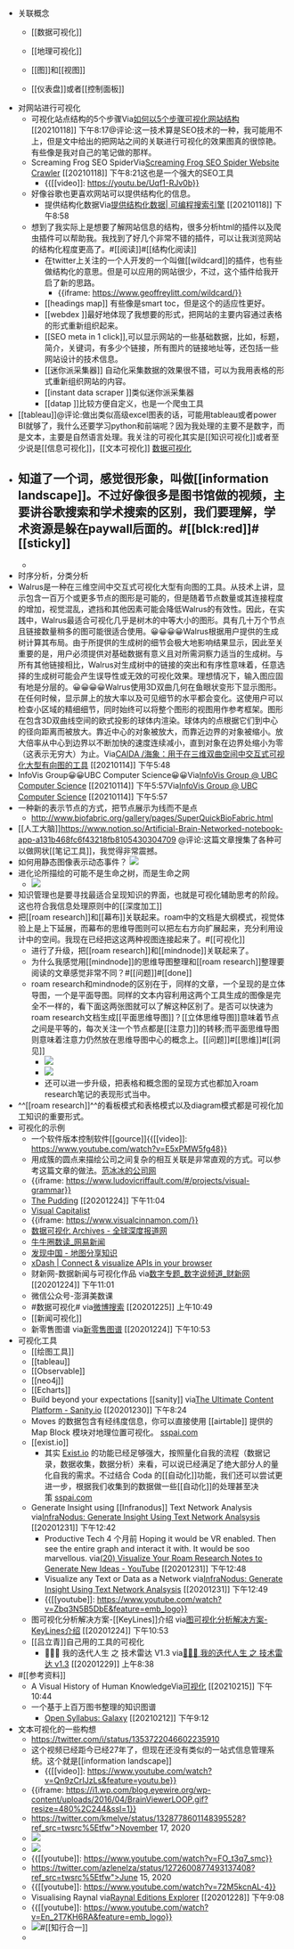 - 关联概念
    - [[数据可视化]]
    - [[地理可视化]]

    - [[图]]和[[视图]]
    - [[仪表盘]]或者[[控制面板]]
- 对网站进行可视化
    - 可视化站点结构的5个步骤Via[如何以5个步骤可视化网站结构](https://www.link-assistant.com/news/site-visualization-guide.html) [[20210118]] 下午8:17@评论:这一技术算是SEO技术的一种，我可能用不上，但是文中给出的把网站之间的关联进行可视化的效果图真的很惊艳。有些像是我对自己的笔记做的那样。
    - Screaming Frog SEO SpiderVia[Screaming Frog SEO Spider Website Crawler](https://www.screamingfrog.co.uk/seo-spider/) [[20210118]] 下午8:21这也是一个强大的SEO工具
        - {{[[video]]: https://youtu.be/Uqf1-RJv0b}}
    - 好像谷歌也更喜欢网站可以提供结构化的信息。
        - 提供结构化数据Via[提供结构化数据| 可编程搜索引擎](https://developers.google.com/custom-search/docs/structured_data) [[20210118]] 下午8:58
    - 想到了我实际上是想要了解网站信息的结构，很多分析html的插件以及爬虫插件可以帮助我。我找到了好几个非常不错的插件，可以让我浏览网站的结构化程度更高了。#[[阅读]]#[[结构化阅读]]
        - 在twitter上关注的一个人开发的一个叫做[[wildcard]]的插件，也有些做结构化的意思。但是可以应用的网站很少，不过，这个插件给我开启了新的思路。
            - {{iframe: https://www.geoffreylitt.com/wildcard/}}
        - [[headings map]] 有些像是smart toc，但是这个的适应性更好。
        - [[webdex ]]最好地体现了我想要的形式，把网站的主要内容通过表格的形式重新组织起来。
        - [[SEO meta in 1 click]],可以显示网站的一些基础数据，比如，标题，简介，关键词，有多少个链接，所有图片的链接地址等，还包括一些网站设计的技术信息。
        - [[迷你派采集器]] 自动化采集数据的效果很不错，可以为我用表格的形式重新组织网站的内容。
        - [[instant data scraper ]]类似迷你派采集器
        - [[datap ]]比较方便自定义，也是一个爬虫工具
- [[tableau]]@评论:做出类似高级excel图表的话，可能用tableau或者power BI就够了，我什么还要学习python和前端呢？因为我处理的主要不是数字，而是文本，主要是自然语言处理。我关注的可视化其实是[[知识可视化]]或者至少说是[[信息可视化]]，[[文本可视化]] [数据可视化](((VlO6LZ6OW)))
- 知道了一个词，感觉很形象，叫做[[information landscape]]。不过好像很多是图书馆做的视频，主要讲谷歌搜索和学术搜索的区别，我们要理解，学术资源是躲在paywall后面的。#[[blck:red]]#[[sticky]]
    - 
    - 
- 时序分析，分类分析
- Walrus是一种在三维空间中交互式可视化大型有向图的工具。从技术上讲，显示包含一百万个或更多节点的图形是可能的，但是随着节点数量或其连接程度的增加，视觉混乱，遮挡和其他因素可能会降低Walrus的有效性。因此，在实践中，Walrus最适合可视化几乎是树木的中等大小的图形。具有几十万个节点且链接数量稍多的图可能很适合使用。😀😀😀😀Walrus根据用户提供的生成树计算其布局。由于所提供的生成树的细节会极大地影响结果显示，因此至关重要的是，用户必须提供对基础数据有意义且对所需洞察力适当的生成树。与所有其他链接相比，Walrus对生成树中的链接的突出和有序性意味着，任意选择的生成树可能会产生误导性或无效的可视化效果。理想情况下，输入图应固有地是分层的。😀😀😀😀Walrus使用3D双曲几何在鱼眼状变形下显示图形。在任何时候，显示屏上的放大率以及可见细节的水平都会变化。这使用户可以检查小区域的精细细节，同时始终可以将整个图形的视图用作参考框架。图形在包含3D双曲线空间的欧式投影的球体内渲染。球体内的点根据它们到中心的径向距离而被放大。靠近中心的对象被放大，而靠近边界的对象被缩小。放大倍率从中心到边界以不断加快的速度连续减小，直到对象在边界处缩小为零（这表示无穷大）为止。Via[CAIDA /海象：用于在三维双曲空间中交互式可视化大型有向图的工具](https://github.com/CAIDA/walrus) [[20210114]] 下午5:48
- InfoVis Group😀😀UBC Computer Science😀😀Via[InfoVis Group @ UBC Computer Science](http://www.cs.ubc.ca/group/infovis/) [[20210114]] 下午5:57Via[InfoVis Group @ UBC Computer Science](http://www.cs.ubc.ca/group/infovis/) [[20210114]] 下午5:57
- 一种新的表示节点的方式，把节点展示为线而不是点
    - http://www.biofabric.org/gallery/pages/SuperQuickBioFabric.html
- [[人工大脑]]https://www.notion.so/Artificial-Brain-Networked-notebook-app-a131b468fc6f43218fb8105430304709   @评论:这篇文章搜集了各种可以做网状[[笔记工具]]，我觉得非常震撼。
- 如何用静态图像表示动态事件？
![](https://firebasestorage.googleapis.com/v0/b/firescript-577a2.appspot.com/o/imgs%2Fapp%2Fxinyiheng%2F_kZ-8yCOt6.png?alt=media&token=d61472df-cceb-44a0-a9ee-2bc96d03dcb5)
- 进化论所描绘的可能不是生命之树，而是生命之网
    - ![](https://firebasestorage.googleapis.com/v0/b/firescript-577a2.appspot.com/o/imgs%2Fapp%2Fxinyiheng%2FZC-ye2Ec-V.png?alt=media&token=8c924cfa-1beb-480c-838d-3045473ba430)
- 知识管理也是要寻找最适合呈现知识的界面，也就是可视化辅助思考的阶段。这也符合我信息处理原则中的[[深度加工]]
- 把[[roam research]]和[[幕布]]关联起来。roam中的文档是大纲模式，视觉体验上是上下延展，而幕布的思维导图则可以把左右方向扩展起来，充分利用设计中的空间。我现在已经把这这两种视图连接起来了。#[[可视化]]
    - 进行了升级，把[[roam research]]和[[mindnode]]关联起来了。
    - 为什么我感觉用[[mindnode]]的思维导图整理和[[roam research]]整理要阅读的文章感觉非常不同？#[[问题]]#[[done]]
    - roam research和mindnode的区别在于，同样的文章，一个呈现的是立体导图，一个是平面导图。同样的文本内容利用这两个工具生成的图像是完全不一样的，看下面这两张图就可以了解这种区别了。是否可以快速为roam research文档生成[[平面思维导图]]？[[立体思维导图]]意味着节点之间是平等的，每次关注一个节点都是[[注意力]]的转移;而平面思维导图则意味着注意力仍然放在思维导图中心的概念上。[[问题]]#[[思维]]#[[洞见]]
        - ![](https://firebasestorage.googleapis.com/v0/b/firescript-577a2.appspot.com/o/imgs%2Fapp%2Fxinyiheng%2Furc721pzYw.png?alt=media&token=a7d6b550-6d1c-41e5-a686-d81109f27074)
        - ![](https://firebasestorage.googleapis.com/v0/b/firescript-577a2.appspot.com/o/imgs%2Fapp%2Fxinyiheng%2FRZYOISCq0S.png?alt=media&token=92ff9a65-0d7a-4bec-a270-eb9139f163d9)
        - 还可以进一步升级，把表格和概念图的呈现方式也都加入roam research笔记的表现形式当中。
- ^^[[roam research]]^^的看板模式和表格模式以及diagram模式都是可视化加工知识的重要形式。
- 可视化的示例
    - 一个软件版本控制软件[[gource]]{{[[video]]: https://www.youtube.com/watch?v=E5xPMW5fg48}}
    - 用成簇的圆点来描绘公司之间复杂的相互关联是非常直观的方式。可以参考这篇文章的做法。[范冰冰的公司网](https://app.yinxiang.com/shard/s63/nl/13797828/185d4f8f-d3ea-42dd-a379-1d986aae416b/)
    - {{iframe: https://www.ludovicriffault.com/#/projects/visual-grammar}}
    - [The Pudding](https://pudding.cool/)
[[20201224]] 下午11:04
    - [Visual Capitalist](https://www.visualcapitalist.com/)
    - {{iframe: https://www.visualcinnamon.com/}}
    - [数据可视化 Archives - 全球深度报道网](https://cn.gijn.org/tag/%E6%95%B0%E6%8D%AE%E5%8F%AF%E8%A7%86%E5%8C%96/)
    - [牛牛圈](https://q.futunn.com/account/nnq?uid=5590138)[数读_网易新闻](http://data.163.com/special/datablog/)
    - [发现中国 - 地图分享知识](https://www.ageeye.cn/)
    - [xDash | Connect & visualize APIs in your browser](https://xdash.io/)
    - 财新网-数据新闻与可视化作品
via[数字专题_数字说频道_财新网](http://datanews.caixin.com/datatopic/)
[[20201224]] 下午11:01
    - 微信公众号-澎湃美数课
    - #数据可视化#
via[微博搜索](https://s.weibo.com/weibo?q=%23%E6%95%B0%E6%8D%AE%E5%8F%AF%E8%A7%86%E5%8C%96%23&Refer=hot_weibo)
[[20201225]] 上午10:49
    - [[新闻可视化]]
    - 新零售图谱
via[新零售图谱](https://mp.weixin.qq.com/s/9FYCzqxI_6jnSD_DJDkI4w)
[[20201224]] 下午10:53
- 可视化工具
    - [[绘图工具]]
    - [[tableau]]
    - [[Observable]]
    - [[neo4j]]
    - [[Echarts]]
    - Build beyond your expectations  [[sanity]]
via[The Ultimate Content Platform - Sanity.io](https://www.sanity.io/)
[[20201230]] 下午8:24
    - Moves 的数据包含有经纬度信息，你可以直接使用 [[airtable]] 提供的 Map Block 模块对地理位置可视化。 [sspai.com](https://sspai.com/post/42918)
    - [[exist.io]]
        - 其实 [Exist.io](http://exist.io/) 的功能已经足够强大，按照量化自我的流程（数据记录，数据收集，数据分析）来看，可以说已经满足了绝大部分人的量化自我的需求。不过结合 Coda 的[[自动化]]功能，我们还可以尝试更进一步，根据我们收集到的数据做一些[[自动化]]的处理甚至决策 [sspai.com](https://sspai.com/post/56565)
    - Generate Insight using  [[Infranodus]]
Text Network Analysis
via[InfraNodus: Generate Insight Using Text Network Analsysis](https://infranodus.com/#usecases)
[[20201231]] 下午12:42
        - Productive Tech
4 个月前
Hoping it would be VR enabled. Then see the entire graph and interact it with. It would be soo marvellous.
via[(20) Visualize Your Roam Research Notes to Generate New Ideas - YouTube](https://www.youtube.com/watch?v=ePLNXN_cg-w)
[[20201231]] 下午12:48
        - Visualize any Text or Data as a Network
via[InfraNodus: Generate Insight Using Text Network Analsysis](https://infranodus.com/#usecases)
[[20201231]] 下午12:49
        - {{[[youtube]]: https://www.youtube.com/watch?v=Zbq3N5B5DbE&feature=emb_logo}}
    - 图可视化分析解决方案-[[KeyLines]]介绍
via[图可视化分析解决方案-KeyLines介绍](https://mp.weixin.qq.com/s?__biz=MzAxNTgzMDI5MA==&mid=2650665009&idx=1&sn=8a8baac98ef776b291d3111d1f64fd0e&chksm=83f74c4cb480c55a4f5bc24c7bb1c1791aad5f691844daee910d3070da37c90ad751a9a3c1a9&scene=132#wechat_redirect)
[[20201224]] 下午10:53
    - [[吕立青]]自己用的工具的可视化
        - 🥚🐣🐥 我的迭代人生 之 技术雷达 V1.3
via[🥚🐣🐥 我的迭代人生 之 技术雷达 v1.3](https://radar.thoughtworks.com/?sheetId=https://raw.githubusercontent.com/JimmyLv/CHANGLOG.md/master/packages/radar/%25F0%259F%25A5%259A%25F0%259F%2590%25A3%25F0%259F%2590%25A5%2520%25E6%2588%2591%25E7%259A%2584%25E8%25BF%25AD%25E4%25BB%25A3%25E4%25BA%25BA%25E7%2594%259F%2520%25E4%25B9%258B%2520%25E6%258A%2580%25E6%259C%25AF%25E9%259B%25B7%25E8%25BE%25BE%2520v1.3.csv)
[[20201229]] 上午8:38
- #[[参考资料]]
    - A Visual History of Human KnowledgeVia[可视化](https://www.youtube.com/watch?v=BQZKs75RMqM) [[20210215]] 下午10:44
    - 一个基于上百万图书整理的知识图谱
        - [Open Syllabus: Galaxy](https://galaxy.opensyllabus.org/) [[20210212]] 下午9:12
- 文本可视化的一些构想
    - https://twitter.com/i/status/1353722046602235910
    - 这个视频已经距今已经27年了，但现在还没有类似的一站式信息管理系统。这个就是[[information landscape]]
        - {{[[video]]: https://www.youtube.com/watch?v=Qn9zCrIJzLs&feature=youtu.be}}
    - {{iframe: https://i1.wp.com/blog.eyewire.org/wp-content/uploads/2016/04/BrainViewerLOOP.gif?resize=480%2C244&ssl=1}}
    - https://twitter.com/kmelve/status/1328778601148395528?ref_src=twsrc%5Etfw">November 17, 2020
    - ![](https://firebasestorage.googleapis.com/v0/b/firescript-577a2.appspot.com/o/imgs%2Fapp%2Fxinyiheng%2FvmUPyWYdyd.png?alt=media&token=3f2c19a1-3ca5-4ca6-b467-b742fa0c6588)
    - ![](https://firebasestorage.googleapis.com/v0/b/firescript-577a2.appspot.com/o/imgs%2Fapp%2Fxinyiheng%2FD3Z5RIBoKb.png?alt=media&token=5b800bef-229c-4601-9e29-127da9264261)
    - {{[[youtube]]: https://www.youtube.com/watch?v=FO_t3q7_smc}}
    - https://twitter.com/azlenelza/status/1272600877493137408?ref_src=twsrc%5Etfw">June 15, 2020</a></blockquote> <script async src="https://platform.twitter.com/widgets.js" charset="utf-8"></script>
    - {{[[youtube]]: https://www.youtube.com/watch?v=72M5kcnAL-4}}
    - Visualising Raynal
via[Raynal Editions Explorer](http://cdhr-projects.anu.edu.au/raynal/)
[[20201228]] 下午9:08
    - {{[[youtube]]: https://www.youtube.com/watch?v=En_2T7KH6RA&feature=emb_logo}}
    - ![](https://firebasestorage.googleapis.com/v0/b/firescript-577a2.appspot.com/o/imgs%2Fapp%2Fxinyiheng%2FeKd3qNurvi.png?alt=media&token=823f683a-231f-4778-b3d1-5a462f0830b7)#[[知行合一]]
    - 
